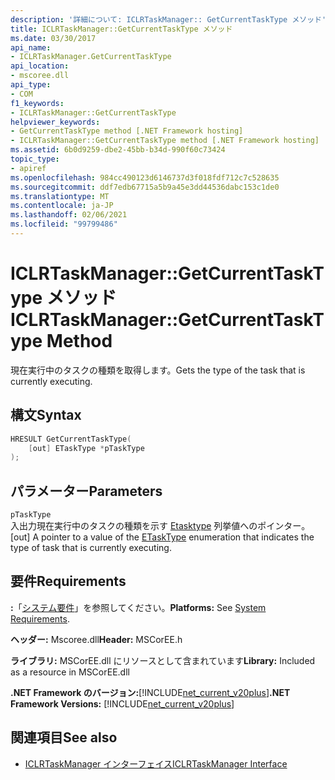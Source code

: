 ```yaml
---
description: '詳細について: ICLRTaskManager:: GetCurrentTaskType メソッド'
title: ICLRTaskManager::GetCurrentTaskType メソッド
ms.date: 03/30/2017
api_name:
- ICLRTaskManager.GetCurrentTaskType
api_location:
- mscoree.dll
api_type:
- COM
f1_keywords:
- ICLRTaskManager::GetCurrentTaskType
helpviewer_keywords:
- GetCurrentTaskType method [.NET Framework hosting]
- ICLRTaskManager::GetCurrentTaskType method [.NET Framework hosting]
ms.assetid: 6b0d9259-dbe2-45bb-b34d-990f60c73424
topic_type:
- apiref
ms.openlocfilehash: 984cc490123d6146737d3f018fdf712c7c528635
ms.sourcegitcommit: ddf7edb67715a5b9a45e3dd44536dabc153c1de0
ms.translationtype: MT
ms.contentlocale: ja-JP
ms.lasthandoff: 02/06/2021
ms.locfileid: "99799486"
---
```

# <a name="iclrtaskmanagergetcurrenttasktype-method"></a><span data-ttu-id="3065d-103">ICLRTaskManager::GetCurrentTaskType メソッド</span><span class="sxs-lookup"><span data-stu-id="3065d-103">ICLRTaskManager::GetCurrentTaskType Method</span></span>

<span data-ttu-id="3065d-104">現在実行中のタスクの種類を取得します。</span><span class="sxs-lookup"><span data-stu-id="3065d-104">Gets the type of the task that is currently executing.</span></span>  
  
## <a name="syntax"></a><span data-ttu-id="3065d-105">構文</span><span class="sxs-lookup"><span data-stu-id="3065d-105">Syntax</span></span>  
  
```cpp  
HRESULT GetCurrentTaskType(  
    [out] ETaskType *pTaskType  
);  
```  
  
## <a name="parameters"></a><span data-ttu-id="3065d-106">パラメーター</span><span class="sxs-lookup"><span data-stu-id="3065d-106">Parameters</span></span>  

 `pTaskType`  
 <span data-ttu-id="3065d-107">入出力現在実行中のタスクの種類を示す [Etasktype](etasktype-enumeration.md) 列挙値へのポインター。</span><span class="sxs-lookup"><span data-stu-id="3065d-107">[out] A pointer to a value of the [ETaskType](etasktype-enumeration.md) enumeration that indicates the type of task that is currently executing.</span></span>  
  
## <a name="requirements"></a><span data-ttu-id="3065d-108">要件</span><span class="sxs-lookup"><span data-stu-id="3065d-108">Requirements</span></span>  

 <span data-ttu-id="3065d-109">**:**「[システム要件](../../get-started/system-requirements.md)」を参照してください。</span><span class="sxs-lookup"><span data-stu-id="3065d-109">**Platforms:** See [System Requirements](../../get-started/system-requirements.md).</span></span>  
  
 <span data-ttu-id="3065d-110">**ヘッダー:** Mscoree.dll</span><span class="sxs-lookup"><span data-stu-id="3065d-110">**Header:** MSCorEE.h</span></span>  
  
 <span data-ttu-id="3065d-111">**ライブラリ:** MSCorEE.dll にリソースとして含まれています</span><span class="sxs-lookup"><span data-stu-id="3065d-111">**Library:** Included as a resource in MSCorEE.dll</span></span>  
  
 <span data-ttu-id="3065d-112">**.NET Framework のバージョン:**[!INCLUDE[net_current_v20plus](../../../../includes/net-current-v20plus-md.md)]</span><span class="sxs-lookup"><span data-stu-id="3065d-112">**.NET Framework Versions:** [!INCLUDE[net_current_v20plus](../../../../includes/net-current-v20plus-md.md)]</span></span>  
  
## <a name="see-also"></a><span data-ttu-id="3065d-113">関連項目</span><span class="sxs-lookup"><span data-stu-id="3065d-113">See also</span></span>

- [<span data-ttu-id="3065d-114">ICLRTaskManager インターフェイス</span><span class="sxs-lookup"><span data-stu-id="3065d-114">ICLRTaskManager Interface</span></span>](iclrtaskmanager-interface.md)
